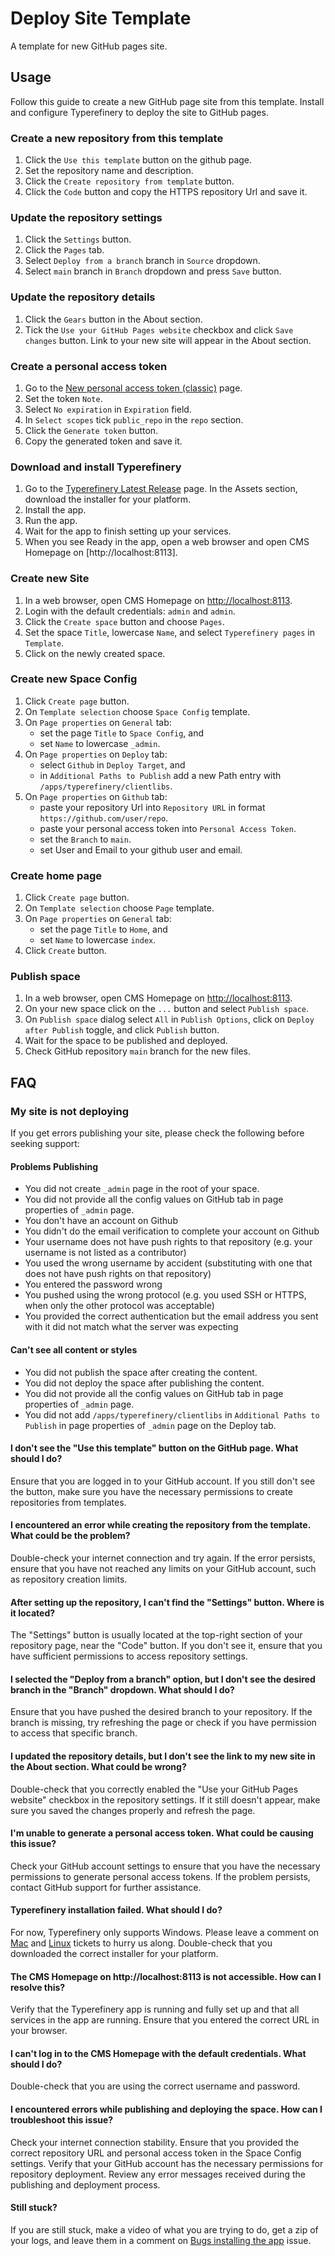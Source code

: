 # Deploy Site Template

A template for new GitHub pages site.

## Usage

Follow this guide to create a new GitHub page site from this template. Install and configure Typerefinery to deploy the site to GitHub pages.

### Create a new repository from this template

1. Click the `Use this template` button on the github page.
2. Set the repository name and description.
3. Click the `Create repository from template` button.
4. Click the `Code` button and copy the HTTPS repository Url and save it.

### Update the repository settings

1. Click the `Settings` button.
2. Click the `Pages` tab.
3. Select `Deploy from a branch` branch in `Source` dropdown.
4. Select `main` branch in `Branch` dropdown and press `Save` button.

### Update the repository details

1. Click the `Gears` button in the About section.
2. Tick the `Use your GitHub Pages website` checkbox and click `Save changes` button. Link to your new site will appear in the About section.

### Create a personal access token

1. Go to the [New personal access token (classic)](https://github.com/settings/tokens/new) page.
2. Set the token `Note`.
2. Select `No expiration` in `Expiration` field.
3. In `Select scopes` tick `public_repo` in the `repo` section.
5. Click the `Generate token` button.
6. Copy the generated token and save it.

### Download and install Typerefinery

1. Go to the [Typerefinery Latest Release](https://github.com/typerefinery-ai/typerefinery/releases/latest) page.
In the Assets section, download the installer for your platform.
3. Install the app.
4. Run the app.
5. Wait for the app to finish setting up your services.
6. When you see Ready in the app, open a web browser and open CMS Homepage on [http://localhost:8113].

### Create new Site

1. In a web browser, open CMS Homepage on [http://localhost:8113](http://localhost:8113).
2. Login with the default credentials: `admin` and `admin`.
3. Click the `Create space` button and choose `Pages`.
4. Set the space `Title`, lowercase `Name`, and select `Typerefinery pages` in `Template`.
5. Click on the newly created space.

### Create new Space Config

1. Click `Create page` button.
2. On `Template selection` choose `Space Config` template.
3. On `Page properties` on `General` tab:
    * set the page `Title` to `Space Config`, and 
    * set `Name` to lowercase `_admin`.
4. On `Page properties` on `Deploy` tab:
    * select `Github` in `Deploy Target`, and
    * in `Additional Paths to Publish` add a new Path entry with `/apps/typerefinery/clientlibs`.
5. On `Page properties` on `Github` tab:
    * paste your repository Url into `Repository URL` in format `https://github.com/user/repo`.
    * paste your personal access token into `Personal Access Token`.
    * set the `Branch` to `main`.
    * set User and Email to your github user and email.

### Create home page

1. Click `Create page` button.
2. On `Template selection` choose `Page` template.
3. On `Page properties` on `General` tab:
    * set the page `Title` to `Home`, and
    * set `Name` to lowercase `index`.
4. Click `Create` button.

### Publish space

1. In a web browser, open CMS Homepage on [http://localhost:8113](http://localhost:8113).
2. On your new space click on the `...` button and select `Publish space`.
3. On `Publish space` dialog select `All` in `Publish Options`, click on `Deploy after Publish` toggle, and click `Publish` button.
4. Wait for the space to be published and deployed.
5. Check GitHub repository `main` branch for the new files.

## FAQ

### My site is not deploying

If you get errors publishing your site, please check the following before seeking support:

#### Problems Publishing

* You did not create `_admin` page in the root of your space.
* You did not provide all the config values on GitHub tab in page properties of `_admin` page.
* You don't have an account on Github
* You didn't do the email verification to complete your account on Github
* Your username does not have push rights to that repository (e.g. your username is not listed as a contributor)
* You used the wrong username by accident (substituting with one that does not have push rights on that repository)
* You entered the password wrong
* You pushed using the wrong protocol (e.g. you used SSH or HTTPS, when only the other protocol was acceptable)
* You provided the correct authentication but the email address you sent with it did not match what the server was expecting

#### Can't see all content or styles

* You did not publish the space after creating the content.
* You did not deploy the space after publishing the content.
* You did not provide all the config values on GitHub tab in page properties of `_admin` page.
* You did not add `/apps/typerefinery/clientlibs` in `Additional Paths to Publish` in page properties of `_admin` page on the Deploy tab.

#### I don't see the "Use this template" button on the GitHub page. What should I do?

Ensure that you are logged in to your GitHub account. If you still don't see the button, make sure you have the necessary permissions to create repositories from templates.

#### I encountered an error while creating the repository from the template. What could be the problem?

Double-check your internet connection and try again. If the error persists, ensure that you have not reached any limits on your GitHub account, such as repository creation limits.

#### After setting up the repository, I can't find the "Settings" button. Where is it located?

The "Settings" button is usually located at the top-right section of your repository page, near the "Code" button. If you don't see it, ensure that you have sufficient permissions to access repository settings.

#### I selected the "Deploy from a branch" option, but I don't see the desired branch in the "Branch" dropdown. What should I do?

Ensure that you have pushed the desired branch to your repository. If the branch is missing, try refreshing the page or check if you have permission to access that specific branch.

#### I updated the repository details, but I don't see the link to my new site in the About section. What could be wrong?

Double-check that you correctly enabled the "Use your GitHub Pages website" checkbox in the repository settings. If it still doesn't appear, make sure you saved the changes properly and refresh the page.

#### I'm unable to generate a personal access token. What could be causing this issue?

Check your GitHub account settings to ensure that you have the necessary permissions to generate personal access tokens. If the problem persists, contact GitHub support for further assistance.

#### Typerefinery installation failed. What should I do?

For now, Typerefinery only supports Windows. Please leave a comment on [Mac](https://github.com/typerefinery-ai/typerefinery/issues/501) and [Linux](https://github.com/typerefinery-ai/typerefinery/issues/502) tickets to hurry us along. Double-check that you downloaded the correct installer for your platform. 

#### The CMS Homepage on http://localhost:8113 is not accessible. How can I resolve this?

Verify that the Typerefinery app is running and fully set up and that all services in the app are running. Ensure that you entered the correct URL in your browser.

#### I can't log in to the CMS Homepage with the default credentials. What should I do?

Double-check that you are using the correct username and password. 

#### I encountered errors while publishing and deploying the space. How can I troubleshoot this issue?

Check your internet connection stability. Ensure that you provided the correct repository URL and personal access token in the Space Config settings. Verify that your GitHub account has the necessary permissions for repository deployment. Review any error messages received during the publishing and deployment process.

#### Still stuck?

If you are still stuck, make a video of what you are trying to do, get a zip of your logs, and leave them in a comment on [Bugs installing the app](https://github.com/typerefinery-ai/typerefinery/issues/503) issue.